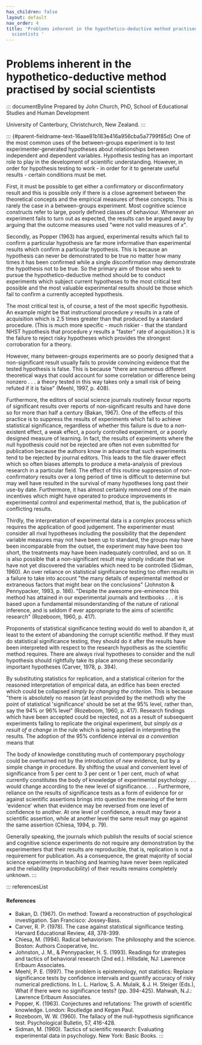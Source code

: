 ```yaml
---
has_children: false
layout: default
nav_order: 4
title: 'Problems inherent in the hypothetico-deductive method practised by social
  scientists '
---
```

# Problems inherent in the hypothetico-deductive method practised by social scientists 


::: documentByline
Prepared by John Church, PhD, School of Educational Studies and Human
Development

University of Canterbury, Christchurch, New Zealand.
:::

::: {#parent-fieldname-text-16aae81b183e416a956cba5a7799f85d}
One of the most common uses of the between-groups experiment is to test
experimenter-generated hypotheses about relationships between
independent and dependent variables. Hypothesis testing has an important
role to play in the development of scientific understanding. However, in
order for hypothesis testing to work - in order for it to generate
useful results - certain conditions must be met.

First, it must be possible to get either a confirmatory or
disconfirmatory result and this is possible only if there is a close
agreement between the theoretical concepts and the empirical measures of
these concepts. This is rarely the case in a between-groups experiment.
Most cognitive science constructs refer to large, poorly defined classes
of behaviour. Whenever an experiment fails to turn out as expected, the
results can be argued away by arguing that the outcome measures used
"were not valid measures of *x*"*.*

Secondly, as Popper (1963) has argued, experimental results which fail
to confirm a particular hypothesis are far more informative than
experimental results which confirm a particular hypothesis. This is
because an hypothesis can never be demonstrated to be true no matter how
many times it has been confirmed while a single disconfirmation may
demonstrate the hypothesis not to be true. So the primary aim of those
who seek to pursue the hypothetico-deductive method should be to conduct
experiments which subject current hypotheses to the most critical test
possible and the most valuable experimental results should be those
which fail to confirm a currently accepted hypothesis.

The most critical test is, of course, a test of the most specific
hypothesis. An example might be that instructional procedure *y* results
in a rate of acquisition which is 2.5 times greater than that produced
by a standard procedure. (This is much more specific - much riskier -
that the standard NHST hypothesis that procedure *y* results a "faster"
rate of acquisition.) It is the failure to reject risky hypotheses which
provides the strongest corroboration for a theory.

However, many between-groups experiments are so poorly designed that a
non-significant result usually fails to provide convincing evidence that
the tested hypothesis is false. This is because "there are numerous
different theoretical ways that could account for some correlation or
difference being nonzero . . . a theory tested in this way takes only a
small risk of being refuted if it is false" (Meehl, 1997, p. 408).

Furthermore, the editors of social science journals routinely favour
reports of significant results over reports of non-significant results
and have done so for more than half a century (Bakan, 1967). One of the
effects of this practice is to suppress the results of experiments which
fail to achieve statistical significance, regardless of whether this
failure is due to a non-existent effect, a weak effect, a poorly
controlled experiment, or a poorly designed measure of learning. In
fact, the results of experiments where the null hypothesis could not be
rejected are often not even submitted for publication because the
authors know in advance that such experiments tend to be rejected by
journal editors. This leads to the file drawer effect which so often
biases attempts to produce a meta-analysis of previous research in a
particular field. The effect of this routine suppression of
non-confirmatory results over a long period of time is difficult to
determine but may well have resulted in the survival of many hypotheses
long past their use-by date. Furthermore, it has almost certainly
removed one of the main incentives which might have operated to produce
improvements in experimental control and experimental method, that is,
the publication of conflicting results.

Thirdly, the interpretation of experimental data is a complex process
which requires the application of good judgement. The experimenter must
consider all rival hypotheses including the possibility that the
dependent variable measures may not have been up to standard, the groups
may have been incomparable from the outset, the experiment may have been
too short, the treatments may have been inadequately controlled, and so
on. It is also possible that a non-significant result may simply
indicate that we have not yet discovered the variables which need to be
controlled (Sidman, 1960). An over reliance on statistical significance
testing too often results in a failure to take into account "the many
details of experimental method or extraneous factors that might bear on
the conclusions" (Johnston & Pennypacker, 1993, p. 186). "Despite the
awesome pre-eminence this method has attained in our experimental
journals and textbooks . . . it is based upon a fundamental
misunderstanding of the nature of rational inference, and is seldom if
ever appropriate to the aims of scientific research" (Rozeboom, 1960, p.
417).

Proponents of statistical significance testing would do well to abandon
it, at least to the extent of abandoning the corrupt scientific method.
If they must do statistical significance testing, they should do it
after the results have been interpreted with respect to the research
hypothesis as the scientific method requires. There are always rival
hypotheses to consider and the null hypothesis should rightfully take
its place among these secondarily important hypotheses (Carver, 1978, p.
394).

By substituting statistics for replication, and a statistical criterion
for the reasoned interpretation of empirical data, an edifice has been
erected which could be collapsed *simply by changing the criterion*.
This is because "there is absolutely no reason (at least provided by the
method) why the point of statistical \'significance\' should be set at
the 95% level, rather than, say the 94% or 96% level" (Rozeboom, 1960,
p. 417). Research findings which have been accepted could be rejected,
not as a result of subsequent experiments failing to replicate the
original experiment, but *simply as a result of a change* in the rule
which is being applied in interpreting the results. The adoption of the
95% confidence interval *as a convention* means that

The body of knowledge constituting much of contemporary psychology could
be overturned not by the introduction of *new* evidence, but by a simple
change in procedure. By shifting the usual and convenient level of
significance from 5 per cent to 3 per cent or 1 per cent, much of what
currently constitutes the body of knowledge of experimental psychology .
. . would change according to the new level of significance. . . .
Furthermore, reliance on the results of significance tests as a form of
evidence for or against scientific assertions brings into question the
meaning of the term \'evidence\' when that evidence may be reversed from
one level of confidence to another. At one level of confidence, a result
may favor a scientific assertion, while at another level the same result
may go against the same assertion (Chiesa, 1994, p. 79).

Generally speaking, the journals which publish the results of social
science and cognitive science experiments do not require any
demonstration by the experimenters that their results are reproducible,
that is, replication is not a requirement for publication. As a
consequence, the great majority of social science experiments in
teaching and learning have never been replicated and the reliability
(reproducibility) of their results remains completely unknown.
:::

::: referencesList
#### References

-   Bakan, D. (1967). On method: Toward a reconstruction of
    psychological investigation. San Francisco: Jossey-Bass.
-   Carver, R. P. (1978). The case against statistical significance
    testing. Harvard Educational Review, 48, 378-399.
-   Chiesa, M. (1994). Radical behaviorism: The philosophy and the
    science. Boston: Authors Cooperative, Inc.
-   Johnston, J. M., & Pennypacker, H. S. (1993). Readings for
    strategies and tactics of behavioral research (2nd ed.). Hillsdale,
    NJ: Lawrence Erlbaum Associates.
-   Meehl, P. E. (1997). The problem is epistemology, not statistics:
    Replace significance tests by confidence intervals and quantify
    accuracy of risky numerical predictions. In L. L. Harlow, S. A.
    Mulaik, & J. H. Steiger (Eds.), What if there were no significance
    tests? (pp. 394-425). Mahwah, N.J.: Lawrence Erlbaum Associates.
-   Popper, K. (1963). Conjectures and refutations: The growth of
    scientific knowledge. London: Routledge and Kegan Paul.
-   Rozeboom, W. W. (1960). The fallacy of the null-hypothesis
    significance test. Psychological Bulletin, 57, 416-428.
-   Sidman, M. (1960). Tactics of scientific research: Evaluating
    experimental data in psychology. New York: Basic Books.
:::
